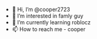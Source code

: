 - 👋 Hi, I’m @cooper2723
- 👀 I’m interested in famly guy
- 🌱 I’m currently learning roblocz
- 📫 How to reach me - cooper
